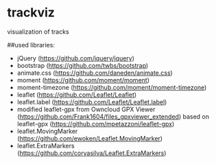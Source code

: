 # trackviz

visualization of tracks 

##used libraries:
- jQuery (https://github.com/jquery/jquery)
- bootstrap (https://github.com/twbs/bootstrap)
- animate.css (https://github.com/daneden/animate.css)
- moment (https://github.com/moment/moment)
- moment-timezone (https://github.com/moment/moment-timezone)
- leaflet (https://github.com/Leaflet/Leaflet)
- leaflet.label (https://github.com/Leaflet/Leaflet.label)
- modified leaflet-gpx from Owncloud GPX Viewer (https://github.com/Frank1604/files_gpxviewer_extended) based on leaflet-gpx (https://github.com/mpetazzoni/leaflet-gpx) 
- leaflet.MovingMarker (https://github.com/ewoken/Leaflet.MovingMarker)
- leaflet.ExtraMarkers (https://github.com/coryasilva/Leaflet.ExtraMarkers)
